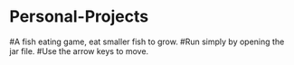 # Personal-Projects
#A fish eating game, eat smaller fish to grow.
#Run simply by opening the jar file.
#Use the arrow keys to move.
